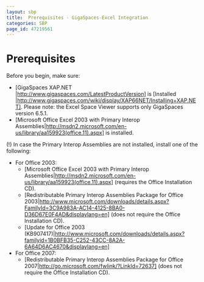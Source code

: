 ```yaml
---
layout: sbp
title:  Prerequisites - GigaSpaces-Excel Integration
categories: SBP
page_id: 47219561
---
```


#  Prerequisites

Before you begin, make sure:

- [GigaSpaces XAP.NET |http://www.gigaspaces.com/LatestProductVersion] is [Installed |http://www.gigaspaces.com/wiki/display/XAP66NET/Installing+XAP.NET].
Please note: the Excel Space Viewer supports only GigaSpaces version 6.5.1.
- [Microsoft Office Excel 2003 with Primary Interop Assemblies|http://msdn2.microsoft.com/en-us/library/aa159923(office.11).aspx] is installed.

(!) In case the Primary Interop Assemblies are not installed, install one of the following:
- For Office 2003:
    - [Microsoft Office Excel 2003 with Primary Interop Assemblies|http://msdn2.microsoft.com/en-us/library/aa159923(office.11).aspx] (requires the Office Installation CD).
    - [Redistributable Primary Interop Assemblies Package for Office 2003|http://www.microsoft.com/downloads/details.aspx?FamilyId=3C9A983A-AC14-4125-8BA0-D36D67E0F4AD&displaylang=en] (does not require the Office Installation CD).
    - [Update for Office 2003 (KB907417)|http://www.microsoft.com/downloads/details.aspx?familyid=1B0BFB35-C252-43CC-8A2A-6A64D6AC4670&displaylang=en]
- For Office 2007:
    - [Redistributable Primary Interop Assemblies Package for Office 2007|http://go.microsoft.com/fwlink/?LinkId=72637] (does not require the Office Installation CD).